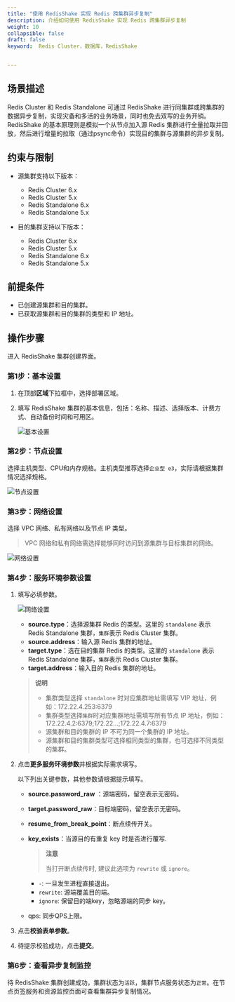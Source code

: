 ```yaml
---
title: "使用 RedisShake 实现 Redis 跨集群异步复制"
description: 介绍如何使用 RedisShake 实现 Redis 跨集群异步复制
weight: 10
collapsible: false
draft: false
keyword:  Redis Cluster，数据库，RedisShake


---
```


## 场景描述

Redis Cluster 和 Redis Standalone 可通过 RedisShake 进行同集群或跨集群的数据异步复制，实现灾备和多活的业务场景，同时也免去双写的业务开销。RedisShake 的基本原理则是模拟一个从节点加入源 Redis 集群进行全量拉取并回放，然后进行增量的拉取（通过psync命令）实现目的集群与源集群的异步复制。

## 约束与限制

* 源集群支持以下版本：
  - Redis Cluster 6.x
  - Redis Cluster 5.x
  - Redis Standalone 6.x
  - Redis Standalone 5.x

* 目的集群支持以下版本：
  - Redis Cluster 6.x
  - Redis Cluster 5.x
  - Redis Standalone 6.x
  - Redis Standalone 5.x

## 前提条件

* 已创建源集群和目的集群。
* 已获取源集群和目的集群的类型和 IP 地址。

## 操作步骤

进入 RedisShake 集群创建界面。

### 第1步：基本设置

1. 在顶部**区域**下拉框中，选择部署区域。

2. 填写 RedisShake 集群的基本信息，包括：名称、描述、选择版本、计费方式、自动备份时间和可用区。

   ![基本设置](../../_images/redisshake_01.png)

### 第2步：节点设置

选择主机类型、CPU和内存规格。主机类型推荐选择`企业型 e3`，实际请根据集群情况选择规格。

![节点设置](../../_images/redisshake_02.png)

### 第3步：网络设置

选择 VPC 网络、私有网络以及节点 IP 类型。

>VPC 网络和私有网络需选择能够同时访问到源集群与目标集群的网络。

![网络设置](../../_images/redisshake_03.png)

### 第4步：服务环境参数设置

1. 填写必填参数。

   ![网络设置](../../_images/redisshake_04.png)

   * **source.type**：选择源集群 Redis 的类型。这里的 `standalone` 表示 Redis Standalone 集群，`集群`表示 Redis Cluster 集群。
   * **source.address**：输入源 Redis 集群的地址。
   * **target.type**：选在目的集群 Redis 的类型。这里的 `standalone` 表示 Redis Standalone 集群，`集群`表示 Redis Cluster 集群。
   * **target.address**：输入目的 Redis 集群的地址。

   >**说明**
   >
   >* 集群类型选择 `standalone` 时对应集群地址需填写 VIP 地址，例如：172.22.4.253:6379
   >* 集群类型选择`集群`时对应集群地址需填写所有节点 IP 地址，例如：172.22.4.2:6379;172.22...;172.22.4.7:6379
   >* 源集群和目的集群的 IP 不可为同一个集群的 IP 地址。
   >* 源集群和目的集群类型可选择相同类型的集群，也可选择不同类型的集群。

2. 点击**更多服务环境参数**并根据实际需求填写。

   以下列出关键参数，其他参数请根据提示填写。

   - **source.password_raw** ：源端密码，留空表示无密码。

   - **target.password_raw**：目标端密码，留空表示无密码。

   - **resume_from_break_point**：断点续传开关。

   - **key_exists**：当源目的有重复 key 时是否进行覆写.

     >**注意**
     >
     >当打开断点续传时, 建议此选项为 `rewrite` 或 `ignore`。

     - `-`: 一旦发生进程直接退出。
     - `rewrite`: 源端覆盖目的端。
     - `ignore`: 保留目的端key，忽略源端的同步 key。

   - qps: 同步QPS上限。

3. 点击**校验表单参数**。

4. 待提示校验成功，点击**提交**。

### 第6步：查看异步复制监控

待 RedisShake 集群创建成功，集群状态为`活跃`，集群节点服务状态为`正常`。在节点页签服务和资源监控页面可查看集群异步复制情况。